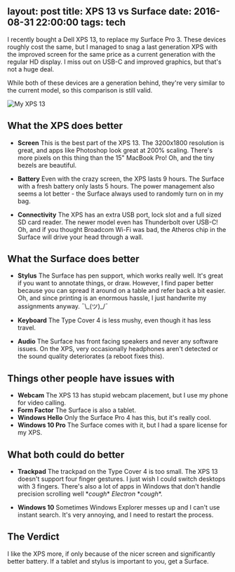 layout: post
title: XPS 13 vs Surface
date: 2016-08-31 22:00:00
tags: tech
---
I recently bought a Dell XPS 13, to replace my Surface Pro 3. These devices roughly cost the same, but I managed to snag a last generation XPS with the improved screen for the same price as a current generation with the regular HD display. I miss out on USB-C and improved graphics, but that's not a huge deal.

While both of these devices are a generation behind, they're very similar to the current model, so this comparison is still valid.

![My XPS 13](/images/xps13.jpg)

## What the XPS does better
- **Screen** This is the best part of the XPS 13. The 3200x1800 resolution is great, and apps like Photoshop look great at 200% scaling. There's more pixels on this thing than the 15" MacBook Pro! Oh, and the tiny bezels are beautiful.

- **Battery** Even with the crazy screen, the XPS lasts 9 hours. The Surface with a fresh battery only lasts 5 hours. The power management also seems a lot better - the Surface always used to randomly turn on in my bag.

- **Connectivity** The XPS has an extra USB port, lock slot and a full sized SD card reader. The newer model even has Thunderbolt over USB-C! Oh, and if you thought Broadcom Wi-Fi was bad, the Atheros chip in the Surface will drive your head through a wall.

## What the Surface does better
- **Stylus** The Surface has pen support, which works really well. It's great if you want to annotate things, or draw. However, I find paper better because you can spread it around on a table and refer back a bit easier. Oh, and since printing is an enormous hassle, I just handwrite my assignments anyway. ¯\\\_(ツ)_/¯

- **Keyboard** The Type Cover 4 is less mushy, even though it has less travel.

- **Audio** The Surface has front facing speakers and never any software issues. On the XPS, very occasionally headphones aren't detected or the sound quality deteriorates (a reboot fixes this).

## Things other people have issues with
- **Webcam** The XPS 13 has stupid webcam placement, but I use my phone for video calling.
- **Form Factor** The Surface is also a tablet.
- **Windows Hello** Only the Surface Pro 4 has this, but it's really cool.
- **Windows 10 Pro** The Surface comes with it, but I had a spare license for my XPS.

## What both could do better
- **Trackpad** The trackpad on the Type Cover 4 is too small. The XPS 13 doesn't support four finger gestures. I just wish I could switch desktops with 3 fingers. There's also a lot of apps in Windows that don't handle precision scrolling well \**cough*\* *Electron* \**cough*\*.

- **Windows 10** Sometimes Windows Explorer messes up and I can't use instant search. It's very annoying, and I need to restart the process.

## The Verdict
I like the XPS more, if only because of the nicer screen and significantly better battery. If a tablet and stylus is important to you, get a Surface.